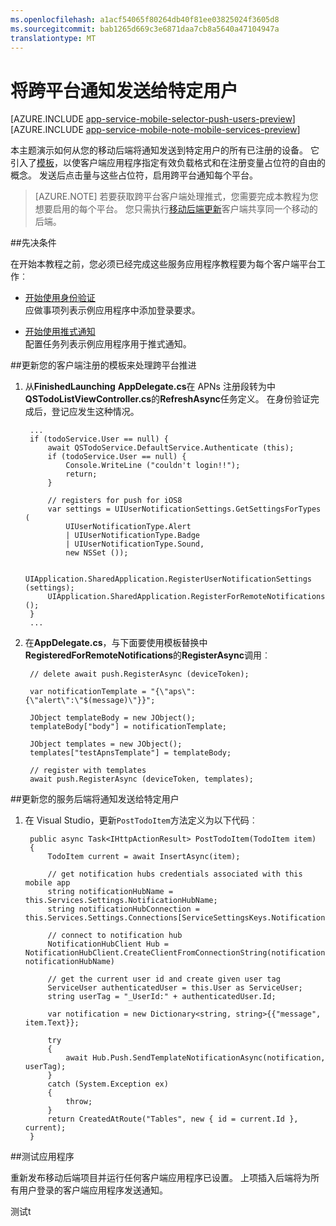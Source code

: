 ```yaml
---
ms.openlocfilehash: a1acf54065f80264db40f81ee03825024f3605d8
ms.sourcegitcommit: bab1265d669c3e6871daa7cb8a5640a47104947a
translationtype: MT
---
```

<properties 
    pageTitle="对 Xamarin iOS 客户端的特定用户发送推式通知" 
    description="了解如何向用户的所有设备发送推式通知" 
    services="app-service\mobile" 
    documentationCenter="windows" 
    authors="ysxu" 
    manager="dwrede" 
    editor=""/>

<tags 
    ms.service="app-service-mobile" 
    ms.workload="mobile" 
    ms.tgt_pltfrm="mobile-xamarin-ios" 
    ms.devlang="dotnet" 
    ms.topic="article" 
    ms.date="06/25/2015"
    ms.author="yuaxu"/>

# 将跨平台通知发送给特定用户

[AZURE.INCLUDE [app-service-mobile-selector-push-users-preview](../../includes/app-service-mobile-selector-push-users-preview.md)]
&nbsp;  
[AZURE.INCLUDE [app-service-mobile-note-mobile-services-preview](../../includes/app-service-mobile-note-mobile-services-preview.md)]

本主题演示如何从您的移动后端将通知发送到特定用户的所有已注册的设备。 它引入了[模板]，以使客户端应用程序指定有效负载格式和在注册变量占位符的自由的概念。 发送后点击量与这些占位符，启用跨平台通知每个平台。

> [AZURE.NOTE] 若要获取跨平台客户端处理推式，您需要完成本教程为您想要启用的每个平台。 您只需执行[移动后端更新](#backend)客户端共享同一个移动的后端。
 
##先决条件 

在开始本教程之前，您必须已经完成这些服务应用程序教程要为每个客户端平台工作︰

+ [开始使用身份验证]<br/>应做事项列表示例应用程序中添加登录要求。

+ [开始使用推式通知]<br/>配置任务列表示例应用程序用于推式通知。

##<a name="client"></a>更新您的客户端注册的模板来处理跨平台推进

1. 从**FinishedLaunching** **AppDelegate.cs**在 APNs 注册段转为中**QSTodoListViewController.cs**的**RefreshAsync**任务定义。 在身份验证完成后，登记应发生这种情况。

        ...
        if (todoService.User == null) {
            await QSTodoService.DefaultService.Authenticate (this);
            if (todoService.User == null) {
                Console.WriteLine ("couldn't login!!");
                return;
            }

            // registers for push for iOS8
            var settings = UIUserNotificationSettings.GetSettingsForTypes (
                UIUserNotificationType.Alert
                | UIUserNotificationType.Badge
                | UIUserNotificationType.Sound, 
                new NSSet ());

            UIApplication.SharedApplication.RegisterUserNotificationSettings (settings); 
            UIApplication.SharedApplication.RegisterForRemoteNotifications ();
        }
        ...

2. 在**AppDelegate.cs**，与下面要使用模板替换中**RegisteredForRemoteNotifications**的**RegisterAsync**调用︰

        // delete await push.RegisterAsync (deviceToken);
        
        var notificationTemplate = "{\"aps\": {\"alert\":\"$(message)\"}}";

        JObject templateBody = new JObject();
        templateBody["body"] = notificationTemplate;

        JObject templates = new JObject();
        templates["testApnsTemplate"] = templateBody;

        // register with templates
        await push.RegisterAsync (deviceToken, templates);

##<a name="backend"></a>更新您的服务后端将通知发送给特定用户

1. 在 Visual Studio，更新`PostTodoItem`方法定义为以下代码︰  

        public async Task<IHttpActionResult> PostTodoItem(TodoItem item)
        {
            TodoItem current = await InsertAsync(item);

            // get notification hubs credentials associated with this mobile app
            string notificationHubName = this.Services.Settings.NotificationHubName;
            string notificationHubConnection = this.Services.Settings.Connections[ServiceSettingsKeys.NotificationHubConnectionString].ConnectionString;

            // connect to notification hub
            NotificationHubClient Hub = NotificationHubClient.CreateClientFromConnectionString(notificationHubConnection, notificationHubName)

            // get the current user id and create given user tag
            ServiceUser authenticatedUser = this.User as ServiceUser;
            string userTag = "_UserId:" + authenticatedUser.Id;

            var notification = new Dictionary<string, string>{{"message", item.Text}};

            try
            {
                await Hub.Push.SendTemplateNotificationAsync(notification, userTag);
            }
            catch (System.Exception ex)
            {
                throw;
            }
            return CreatedAtRoute("Tables", new { id = current.Id }, current);
        }

##<a name="test"></a>测试应用程序

重新发布移动后端项目并运行任何客户端应用程序已设置。 上项插入后端将为所有用户登录的客户端应用程序发送通知。

<!-- URLs. -->
[开始使用身份验证]: app-service-mobile-dotnet-backend-xamarin-ios-get-started-users-preview.md
[开始使用推式通知]: app-service-mobile-dotnet-backend-xamarin-ios-get-started-push-preview.md
[模板]: https://msdn.microsoft.com/en-us/library/dn530748.aspx 
测试t
